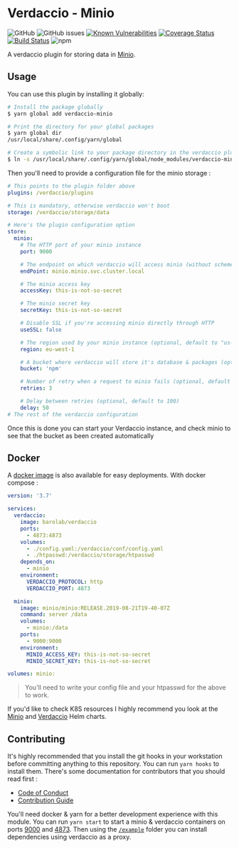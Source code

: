 # Verdaccio - Minio

![GitHub](https://img.shields.io/github/license/barolab/verdaccio-minio)
![GitHub issues](https://img.shields.io/github/issues/barolab/verdaccio-minio)
[![Known Vulnerabilities](https://snyk.io//test/github/barolab/verdaccio-minio/badge.svg?targetFile=package.json)](https://snyk.io//test/github/barolab/verdaccio-minio?targetFile=package.json)
[![Coverage Status](https://coveralls.io/repos/github/barolab/verdaccio-minio/badge.svg?branch=master)](https://coveralls.io/github/barolab/verdaccio-minio?branch=master)
[![Build Status](https://travis-ci.com/barolab/verdaccio-minio.svg?branch=master)](https://travis-ci.com/barolab/verdaccio-minio)
![npm](https://img.shields.io/npm/v/verdaccio-minio)

A verdaccio plugin for storing data in [Minio](https://min.io/).

## Usage

You can use this plugin by installing it globally:

```sh
# Install the package globally
$ yarn global add verdaccio-minio

# Print the directory for your global packages
$ yarn global dir
/usr/local/share/.config/yarn/global

# Create a symbolic link to your package directory in the verdaccio plugin folder
$ ln -s /usr/local/share/.config/yarn/global/node_modules/verdaccio-minio /verdaccio/plugins/verdaccio-minio
```

Then you'll need to provide a configuration file for the minio storage :

```yaml
# This points to the plugin folder above
plugins: /verdaccio/plugins

# This is mandatory, otherwise verdaccio won't boot
storage: /verdaccio/storage/data

# Here's the plugin configuration option
store:
  minio:
    # The HTTP port of your minio instance
    port: 9000

    # The endpoint on which verdaccio will access minio (without scheme)
    endPoint: minio.minio.svc.cluster.local

    # The minio access key
    accessKey: this-is-not-so-secret

    # The minio secret key
    secretKey: this-is-not-so-secret

    # Disable SSL if you're accessing minio directly through HTTP
    useSSL: false

    # The region used by your minio instance (optional, default to "us-east-1")
    region: eu-west-1

    # A bucket where verdaccio will store it's database & packages (optional, default to "verdaccio")
    bucket: 'npm'

    # Number of retry when a request to minio fails (optional, default to 10)
    retries: 3

    # Delay between retries (optional, default to 100)
    delay: 50
# The rest of the verdaccio configuration
```

Once this is done you can start your Verdaccio instance, and check minio to see that the bucket as been created automatically

## Docker

A [docker image](https://cloud.docker.com/repository/docker/barolab/verdaccio/general) is also available for easy deployments. With docker compose :

```yaml
version: '3.7'

services:
  verdaccio:
    image: barolab/verdaccio
    ports:
      - 4873:4873
    volumes:
      - ./config.yaml:/verdaccio/conf/config.yaml
      - ./htpasswd:/verdaccio/storage/htpasswd
    depends_on:
      - minio
    environment:
      VERDACCIO_PROTOCOL: http
      VERDACCIO_PORT: 4873

  minio:
    image: minio/minio:RELEASE.2019-08-21T19-40-07Z
    command: server /data
    volumes:
      - minio:/data
    ports:
      - 9000:9000
    environment:
      MINIO_ACCESS_KEY: this-is-not-so-secret
      MINIO_SECRET_KEY: this-is-not-so-secret

volumes: minio:
```

> You'll need to write your config file and your htpasswd for the above to work.

If you'd like to check K8S resources I highly recommend you look at the [Minio](https://github.com/helm/charts/tree/master/stable/minio) and [Verdaccio](https://github.com/helm/charts/tree/master/stable/verdaccio) Helm charts.

## Contributing

It's highly recommended that you install the git hooks in your workstation before committing anything to this repository. You can run `yarn hooks` to install them.
There's some documentation for contributors that you should read first :

- [Code of Conduct](/CODE_OF_CONDUCT.md)
- [Contribution Guide](/CONTRIBUTING.md)

You'll need docker & yarn for a better development experience with this module. You can run `yarn start` to start a minio & verdaccio containers on ports [9000](http://localhost:9000) and [4873](http://localhost:4873). Then using the [`/example`](/example) folder you can install dependencies using verdaccio as a proxy.
